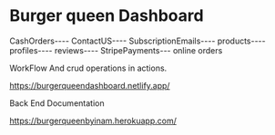 # Burger queen Dashboard

CashOrders----
ContactUS----
SubscriptionEmails----
products----
profiles----
reviews----
StripePayments--- online orders

WorkFlow And crud operations in actions.

https://burgerqueendashboard.netlify.app/

Back End Documentation

https://burgerqueenbyinam.herokuapp.com/
